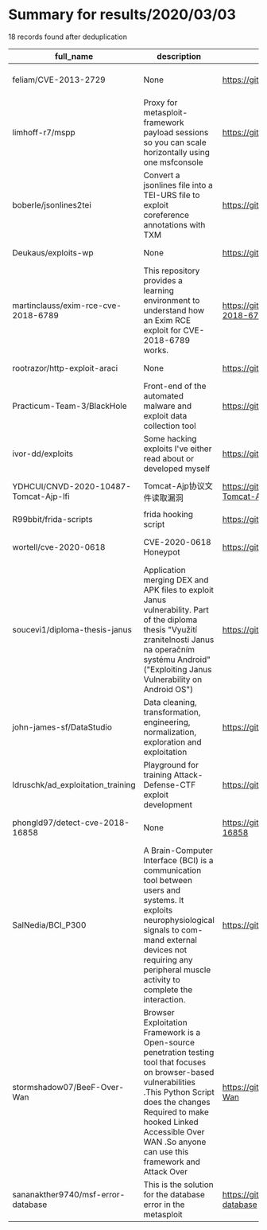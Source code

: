 
# Summary for results/2020/03/03
    
18 records found after deduplication

| full_name | description | html_url | matched_list | matched_count | pushed_at | size | stargazers_count | language | forks_count | vul_ids |
|---------------------------------------|------------------------------------------------------------------------------------------------------------------------------------------------------------------------------------------------------------------------------------------------------------------|----------------------------------------------------------|-----------------------------------------------------------------------------|-----------------|---------------------------|--------|--------------------|------------|---------------|--------------------|
| feliam/CVE-2013-2729 | None | https://github.com/feliam/CVE-2013-2729 | ['cve-2'] | 1 | 2020-03-03 14:07:05+00:00 | 39 | 23 | Python | 21 | ['CVE-2013-2729'] |
| limhoff-r7/mspp | Proxy for metasploit-framework payload sessions so you can scale horizontally using one msfconsole | https://github.com/limhoff-r7/mspp | ['metasploit module OR metasploit payload', 'metasploit module OR payload'] | 2 | 2020-03-03 16:12:15+00:00 | 188 | 2 | Elixir | 1 | [] |
| boberle/jsonlines2tei | Convert a jsonlines file into a TEI-URS file to exploit coreference annotations with TXM | https://github.com/boberle/jsonlines2tei | ['exploit'] | 1 | 2020-03-03 11:16:49+00:00 | 333 | 0 | Python | 0 | [] |
| Deukaus/exploits-wp | None | https://github.com/Deukaus/exploits-wp | ['exploit'] | 1 | 2020-03-03 03:20:46+00:00 | 9 | 0 | JavaScript | 0 | [] |
| martinclauss/exim-rce-cve-2018-6789 | This repository provides a learning environment to understand how an Exim RCE exploit for CVE-2018-6789 works. | https://github.com/martinclauss/exim-rce-cve-2018-6789 | ['cve-2', 'exploit', 'rce'] | 3 | 2020-03-03 07:57:30+00:00 | 60 | 2 | Makefile | 4 | ['CVE-2018-6789'] |
| rootrazor/http-exploit-araci | None | https://github.com/rootrazor/http-exploit-araci | ['exploit'] | 1 | 2020-03-03 10:48:58+00:00 | 4 | 0 | Shell | 0 | [] |
| Practicum-Team-3/BlackHole | Front-end of the automated malware and exploit data collection tool | https://github.com/Practicum-Team-3/BlackHole | ['exploit'] | 1 | 2020-03-03 18:43:08+00:00 | 165 | 0 | Python | 0 | [] |
| ivor-dd/exploits | Some hacking exploits I've either read about or developed myself | https://github.com/ivor-dd/exploits | ['exploit'] | 1 | 2020-03-03 12:41:27+00:00 | 3689 | 0 | Python | 0 | [] |
| YDHCUI/CNVD-2020-10487-Tomcat-Ajp-lfi | Tomcat-Ajp协议文件读取漏洞 | https://github.com/YDHCUI/CNVD-2020-10487-Tomcat-Ajp-lfi | ['cnvd-c OR cnvd-2 OR cnnvd-2'] | 1 | 2020-03-03 10:49:00+00:00 | 33 | 578 | Python | 302 | [] |
| R99bbit/frida-scripts | frida hooking script | https://github.com/R99bbit/frida-scripts | ['exploit'] | 1 | 2020-03-03 08:32:34+00:00 | 35 | 2 | JavaScript | 3 | [] |
| wortell/cve-2020-0618 | CVE-2020-0618 Honeypot | https://github.com/wortell/cve-2020-0618 | ['cve-2'] | 1 | 2020-03-03 17:21:54+00:00 | 2463 | 24 | Go | 5 | ['CVE-2020-0618'] |
| soucevi1/diploma-thesis-janus | Application merging DEX and APK files to exploit Janus vulnerability. Part of the diploma thesis "Využití zranitelnosti Janus na operačním systému Android" ("Exploiting Janus Vulnerability on Android OS") | https://github.com/soucevi1/diploma-thesis-janus | ['exploit'] | 1 | 2020-03-03 17:22:36+00:00 | 12 | 0 | Python | 0 | [] |
| john-james-sf/DataStudio | Data cleaning, transformation, engineering, normalization, exploration and exploitation | https://github.com/john-james-sf/DataStudio | ['exploit'] | 1 | 2020-03-03 14:02:49+00:00 | 237 | 0 | Python | 0 | [] |
| ldruschk/ad_exploitation_training | Playground for training Attack-Defense-CTF exploit development | https://github.com/ldruschk/ad_exploitation_training | ['exploit'] | 1 | 2020-03-03 12:19:19+00:00 | 18 | 0 | Python | 0 | [] |
| phongld97/detect-cve-2018-16858 | None | https://github.com/phongld97/detect-cve-2018-16858 | ['cve-2'] | 1 | 2020-03-03 03:23:29+00:00 | 2 | 1 | Python | 1 | ['CVE-2018-16858'] |
| SalNedia/BCI_P300 | A Brain-Computer Interface (BCI) is a communication tool between users and systems. It exploits neurophysiological signals to com- mand external devices not requiring any peripheral muscle activity to complete the interaction. | https://github.com/SalNedia/BCI_P300 | ['exploit'] | 1 | 2020-03-03 22:58:51+00:00 | 8162 | 0 | R | 1 | [] |
| stormshadow07/BeeF-Over-Wan | Browser Exploitation Framework is a Open-source penetration testing tool that focuses on browser-based vulnerabilities .This Python Script does the changes Required to make hooked Linked Accessible Over WAN .So anyone can use this framework and Attack Over | https://github.com/stormshadow07/BeeF-Over-Wan | ['exploit'] | 1 | 2020-03-03 15:45:38+00:00 | 144 | 91 | Python | 71 | [] |
| sananakther9740/msf-error-database | This is the solution for the database error in the metasploit | https://github.com/sananakther9740/msf-error-database | ['metasploit module OR payload'] | 1 | 2020-03-03 18:43:47+00:00 | 20 | 0 | Shell | 0 | [] |
